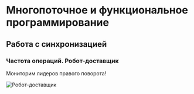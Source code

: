 # Многопоточное и функциональное программирование

## Работа с синхронизацией

### Частота операций. Робот-доставщик

Мониторим лидеров правого поворота!

![Робот-доставщик](https://kiosksoft.ru/uploads/news_item/image/13210/delivery-robots.jpg)
